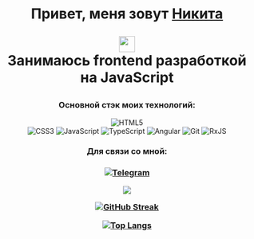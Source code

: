 <div align='center'>

<h1 align="center">Привет, меня зовут <a href="https://hh.ru/resume/c04bdaffff0b4d293e0039ed1f78766d457049" target="_blank">Никита</a> 

<img src="https://github.com/blackcater/blackcater/raw/main/images/Hi.gif" height="32"/><br>Занимаюсь frontend рaзработкой на JavaScript</h1>
 
 
<h3 align="center">Основной стэк моих технологий:</h3>
 
![HTML5](https://img.shields.io/badge/-HTML5-F1E05A?style=for-the-badge&logo=HTML5)  
![CSS3](https://img.shields.io/badge/-CSS3/SCSS-4B0082?style=for-the-badge&logo=CSS3) 
![JavaScript](https://img.shields.io/badge/-JavaScript-8B0000?style=for-the-badge&logo=javascript) 
![TypeScript](https://img.shields.io/badge/-TypeScript-191970?style=for-the-badge&logo=typescript) 
![Angular](https://img.shields.io/badge/angular-%23DD0031.svg?style=for-the-badge&logo=angular&logoColor=white) 
![Git](https://img.shields.io/badge/git-%23F05033.svg?style=for-the-badge&logo=git&logoColor=white) 
![RxJS](https://img.shields.io/badge/rxjs-%23B7178C.svg?style=for-the-badge&logo=reactivex&logoColor=white)
 
 <h3>Для связи со мной:<h3>

[![Telegram](https://img.shields.io/badge/-Telegram-000?style=for-the-badge&logo=Telegram)](https://t.me/Leksip)
 
![](https://github-profile-summary-cards.vercel.app/api/cards/profile-details?username=Leksip&theme=tokyonight)
 

[![GitHub Streak](https://streak-stats.demolab.com?user=Leksip&theme=tokyonight&locale=ru)](https://git.io/streak-stats)
  
[![Top Langs](https://github-readme-stats.vercel.app/api/top-langs/?username=solovpro&layout=compact&theme=tokyonight)](https://github.com/anuraghazra/github-readme-stats)
</div>
